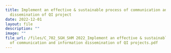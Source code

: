 ```yaml
---
title: Implement an effective & sustainable process of communication and info
  dissemination of QI project
date: 2022-12-01
layout: file
description: ""
image: ""
file_url: /files/C_702_SGH_SHM 2022_Implement an effective & sustainable process
  of communication and information dissemination of QI projects.pdf
---
```

